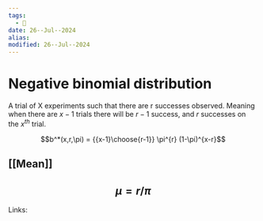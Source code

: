 ```yaml
---
tags:
  - 🌱
date: 26--Jul--2024
alias: 
modified: 26--Jul--2024
---
```

# Negative binomial distribution
A trial of X experiments such that there are r successes observed. Meaning when there are $x-1$ trials there will be $r-1$ success, and $r$ successes on the $x^{th}$ trial.

$$b^*(x,r,\pi) = {{x-1}\choose{r-1}} \pi^{r} (1-\pi)^{x-r}$$
## [[Mean]]
$$\mu = r/\pi$$
---
Links:
